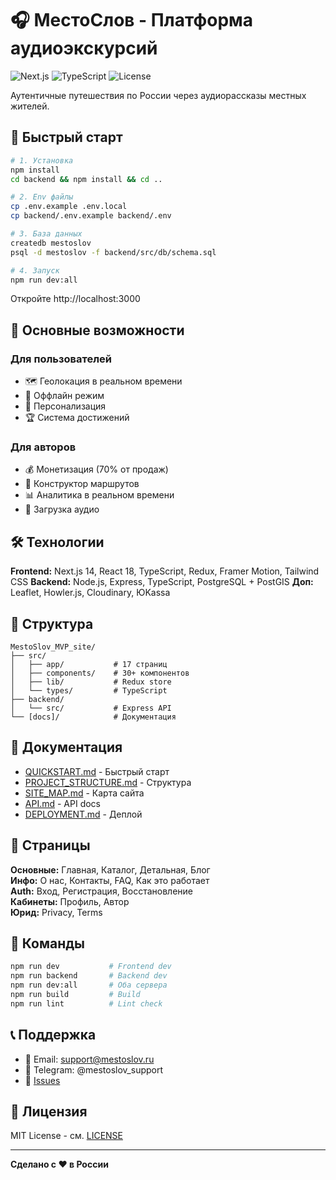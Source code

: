 # 🎧 МестоСлов - Платформа аудиоэкскурсий

![Next.js](https://img.shields.io/badge/Next.js-14-black) ![TypeScript](https://img.shields.io/badge/TypeScript-5.4-blue) ![License](https://img.shields.io/badge/license-MIT-green)

Аутентичные путешествия по России через аудиорассказы местных жителей.

## 🚀 Быстрый старт

```bash
# 1. Установка
npm install
cd backend && npm install && cd ..

# 2. Env файлы
cp .env.example .env.local
cp backend/.env.example backend/.env

# 3. База данных
createdb mestoslov
psql -d mestoslov -f backend/src/db/schema.sql

# 4. Запуск
npm run dev:all
```

Откройте http://localhost:3000

## 📱 Основные возможности

### Для пользователей

- 🗺️ Геолокация в реальном времени
- 📱 Оффлайн режим
- 🎯 Персонализация
- 🏆 Система достижений

### Для авторов

- 💰 Монетизация (70% от продаж)
- 🎨 Конструктор маршрутов
- 📊 Аналитика в реальном времени
- 🎤 Загрузка аудио

## 🛠 Технологии

**Frontend:** Next.js 14, React 18, TypeScript, Redux, Framer Motion, Tailwind CSS
**Backend:** Node.js, Express, TypeScript, PostgreSQL + PostGIS
**Доп:** Leaflet, Howler.js, Cloudinary, ЮKassa

## 📁 Структура

```
MestoSlov_MVP_site/
├── src/
│   ├── app/           # 17 страниц
│   ├── components/    # 30+ компонентов
│   ├── lib/           # Redux store
│   └── types/         # TypeScript
├── backend/
│   └── src/           # Express API
└── [docs]/            # Документация
```

## 📖 Документация

- [QUICKSTART.md](./QUICKSTART.md) - Быстрый старт
- [PROJECT_STRUCTURE.md](./PROJECT_STRUCTURE.md) - Структура
- [SITE_MAP.md](./SITE_MAP.md) - Карта сайта
- [API.md](./API.md) - API docs
- [DEPLOYMENT.md](./DEPLOYMENT.md) - Деплой

## 🎨 Страницы

**Основные:** Главная, Каталог, Детальная, Блог  
**Инфо:** О нас, Контакты, FAQ, Как это работает  
**Auth:** Вход, Регистрация, Восстановление  
**Кабинеты:** Профиль, Автор  
**Юрид:** Privacy, Terms

## 🔧 Команды

```bash
npm run dev           # Frontend dev
npm run backend       # Backend dev
npm run dev:all       # Оба сервера
npm run build         # Build
npm run lint          # Lint check
```

## 📞 Поддержка

- 📧 Email: support@mestoslov.ru
- 💬 Telegram: @mestoslov_support
- 🐛 [Issues](https://github.com/yourusername/mestoslov-mvp-site/issues)

## 📄 Лицензия

MIT License - см. [LICENSE](LICENSE)

---

**Сделано с ❤️ в России**
